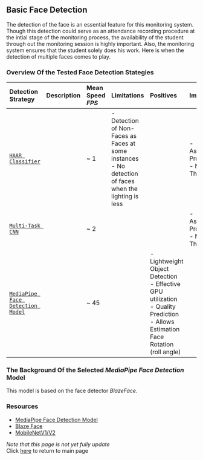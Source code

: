 ## Basic Face Detection
The detection of the face is an essential feature for this monitoring system. Though this detection could serve as an attendance recording procedure at the intial stage of the monitoring process, the availability of the student through out the monitoring session is highly important.
Also, the monitoring system ensures that the student solely does his work. Here is when the detection of multiple faces comes to play.

### **Overview Of the Tested Face Detection Stategies**

| Detection Strategy | Description | Mean Speed _FPS_ | Limitations | Positives|Improvements|
|:---|:---|:---|:---|:---|:---|
| <a href= https://github.com/AKSHILMY/Suspicious-Face-Detection/blob/main/Implementation/Face%20Detection%20Feature/Face%20Detection%20using%20Haar.ipynb>`HAAR Classifier`</a> | | ~ 1 | - Detection of Non-Faces as Faces at some instances <br> - No detection of faces when the lighting is less| |- Asynchronous Programming<br> - Multi-Threading|
| <a href= https://github.com/AKSHILMY/Suspicious-Face-Detection/blob/main/Implementation/Face%20Detection%20Feature/Face%20Detection%20using%20MTCNN.ipynb>`Multi-Task CNN`</a>| | ~ 2 | | |- Asynchronous Programming<br> - Multi-Threading|
| <a href= https://github.com/AKSHILMY/Suspicious-Face-Detection/blob/main/Implementation/Face%20Detection%20Feature/Face%20Detection%20using%20Tensor%20Flow%20and%20Media%20Pipe.ipynb>`MediaPipe Face Detection Model`</a>| | ~ 45 | | - Lightweight Object Detection <br> - Effective GPU utilization <br> - Quality Prediction <br> - Allows Estimation Face Rotation (roll angle) | |

### The Background Of the Selected _MediaPipe Face Detection_ Model
This model is based on the face detector _BlazeFace_. 
### Resources
- [MediaPipe Face Detection Model](https://google.github.io/mediapipe/solutions/face_detection)  
- [Blaze Face](https://arxiv.org/abs/1907.05047)
- [MobileNetV1/V2](https://ai.googleblog.com/2018/04/mobilenetv2-next-generation-of-on.html)

_Note that this page is not yet fully update_<br>
Click <a href=https://github.com/AKSHILMY/Suspicious-Face-Detection#basic-face-detection>here</a> to return to main page
